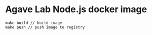 # Agave Lab Node.js docker image

```
make build // build image
make push // push image to registry
```
